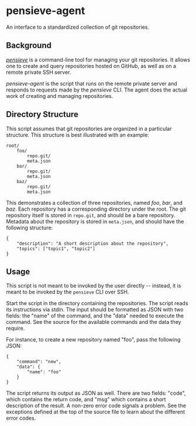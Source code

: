 pensieve-agent
==============
An interface to a standardized collection of git repositories.

Background
----------
[*pensieve*](http://github.com/eldridgejm/pensieve) is a command-line tool for
managing your git repositories. It allows one to create and query repositories
hosted on GitHub, as well as on a remote private SSH server.

*pensieve-agent* is the script that runs on the remote private server and
responds to requests made by the *pensieve* CLI. The agent does the actual work
of creating and managing repositories.

Directory Structure
-------------------

This script assumes that git repositories are organized in a particular
structure. This structure is best illustrated with an example:

```
root/
    foo/
        repo.git/
        meta.json
    bar/
        repo.git/
        meta.json
    baz/
        repo.git/
        meta.json
```

This demonstrates a collection of three repositories, named *foo*, *bar*, and
*baz*. Each repository has a corresponding directory under the root. The git
repository itself is stored in `repo.git`, and should be a bare repository.
Metadata about the repository is stored in `meta.json`, and should have the
following structure:

```
{
    "description": "A short description about the repository",
    "topics": ["topic1", "topic2"]
}
```

Usage
-----

This script is not meant to be invoked by the user directly -- instead, it is
meant to be invoked by the `pensieve` CLI over SSH. 

Start the script in the directory containing the repositories.
The script reads its instructions via stdin. The input should be formatted as
JSON with two fields: the "name" of the command, and the "data" needed to
execute the command. See the source for the available commands and the data they
require.

For instance, to create a new repository named "foo", pass the following JSON:
```
{
    "command": "new",
    "data": {
        "name": "foo"
    }
}
```

The script returns its output as JSON as well. There are two fields: "code",
which contains the return code, and "msg" which contains a short description of
the result. A non-zero error code signals a problem. See the exceptions defined
at the top of the source file to learn about the different error codes.
